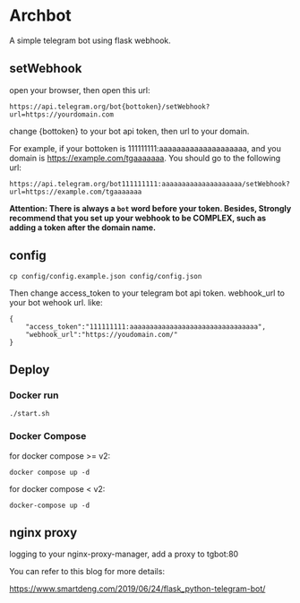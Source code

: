 # Archbot
A simple telegram bot using flask webhook.

## setWebhook
open your browser, then open this url:
```
https://api.telegram.org/bot{bottoken}/setWebhook?url=https://yourdomain.com
```
change {bottoken} to your bot api token, then url to your domain.

For example, if your bottoken is 111111111:aaaaaaaaaaaaaaaaaaaa, and you domain is https://example.com/tgaaaaaaa.
You should go to the following url:
```
https://api.telegram.org/bot111111111:aaaaaaaaaaaaaaaaaaaa/setWebhook?url=https://example.com/tgaaaaaaa
```
**Attention: There is always a `bot` word before your token. Besides, Strongly recommend that you set up your webhook to be COMPLEX, such as adding a token after the domain name.**

## config
```
cp config/config.example.json config/config.json
```
Then change access_token to your telegram bot api token.
webhook_url to your bot wehook url.
like:
```
{
    "access_token":"111111111:aaaaaaaaaaaaaaaaaaaaaaaaaaaaaaaa",
    "webhook_url":"https://youdomain.com/"
}
```

## Deploy
### Docker run
```
./start.sh
```
### Docker Compose
for docker compose >= v2:
```
docker compose up -d
```
for docker compose < v2:
```
docker-compose up -d
```
## nginx proxy
logging to your nginx-proxy-manager, add a proxy to tgbot:80

You can refer to this blog for more details:

<https://www.smartdeng.com/2019/06/24/flask_python-telegram-bot/>
